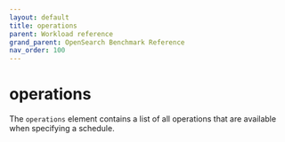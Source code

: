 ```yaml
---
layout: default
title: operations
parent: Workload reference
grand_parent: OpenSearch Benchmark Reference
nav_order: 100
---
```


# operations

The `operations` element contains a list of all operations that are available when specifying a schedule.